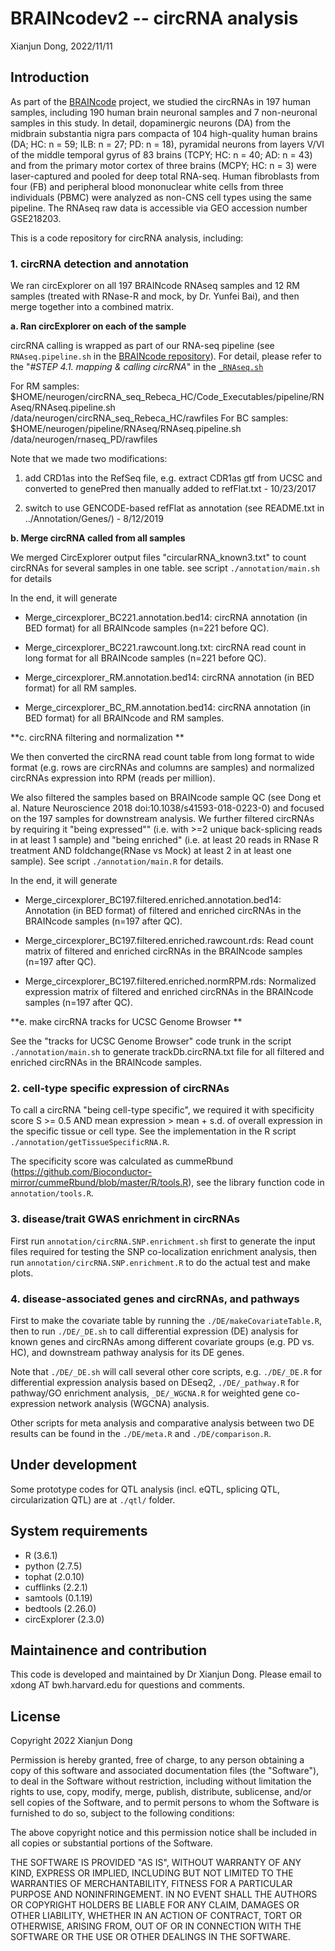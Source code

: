# BRAINcodev2 -- circRNA analysis

Xianjun Dong, 2022/11/11

## Introduction

As part of the [BRAINcode](http://www.humanbraincode.org) project, we studied the circRNAs in 197 human samples, including 190 human brain neuronal samples and 7 non-neuronal samples in this study. In detail, dopaminergic neurons (DA) from the midbrain substantia nigra pars compacta of 104 high-quality human brains (DA; HC: n = 59; ILB: n = 27; PD: n = 18), pyramidal neurons from layers V/VI of the middle temporal gyrus of 83 brains (TCPY; HC: n = 40; AD: n = 43) and from the primary motor cortex of three brains (MCPY; HC: n = 3) were laser-captured and pooled for deep total RNA-seq. Human fibroblasts from four (FB) and peripheral blood mononuclear white cells from three individuals (PBMC) were analyzed as non-CNS cell types using the same pipeline. The RNAseq raw data is accessible via GEO accession number GSE218203. 

This is a code repository for circRNA analysis, including:

### 1. circRNA detection and annotation

We ran circExplorer on all 197 BRAINcode RNAseq samples and 12 RM samples (treated with RNase-R and mock, by Dr. Yunfei Bai), and then merge together into a combined matrix.

**a. Ran circExplorer on each of the sample**

circRNA calling is wrapped as part of our RNA-seq pipeline (see `RNAseq.pipeline.sh` in the [BRAINcode repository](https://github.com/sterding/BRAINcode)). For detail, please refer to the "*#STEP 4.1. mapping & calling circRNA*" in the [`_RNAseq.sh`](https://github.com/sterding/BRAINcode/blob/master/modules/_RNAseq.sh)

For RM samples: $HOME/neurogen/circRNA_seq_Rebeca_HC/Code_Executables/pipeline/RNAseq/RNAseq.pipeline.sh /data/neurogen/circRNA_seq_Rebeca_HC/rawfiles
For BC samples: $HOME/neurogen/pipeline/RNAseq/RNAseq.pipeline.sh /data/neurogen/rnaseq_PD/rawfiles

Note that we made two modifications: 

1. add CRD1as into the RefSeq file, e.g. extract CDR1as gtf from UCSC and converted to genePred then manually added to refFlat.txt - 10/23/2017

2. switch to use GENCODE-based refFlat as annotation (see README.txt in ../Annotation/Genes/) - 8/12/2019


**b. Merge circRNA called from all samples**

We merged CircExplorer output files "circularRNA_known3.txt" to count circRNAs for several samples in one table.  see script `./annotation/main.sh` for details

In the end, it will generate 

- Merge_circexplorer_BC221.annotation.bed14: circRNA annotation (in BED format) for all BRAINcode samples (n=221 before QC).

- Merge_circexplorer_BC221.rawcount.long.txt: circRNA read count in long format for all BRAINcode samples (n=221 before QC).

- Merge_circexplorer_RM.annotation.bed14: circRNA annotation (in BED format) for all RM samples.

- Merge_circexplorer_BC_RM.annotation.bed14: circRNA annotation (in BED format) for all BRAINcode and RM samples.

**c. circRNA filtering and normalization **

We then converted the circRNA read count table from long format to wide format (e.g. rows are circRNAs and columns are samples) and normalized circRNAs expression into RPM (reads per million). 

We also filtered the samples based on BRAINcode sample QC (see Dong et al. Nature Neuroscience 2018 doi:10.1038/s41593-018-0223-0) and focused on the 197 samples for downstream analysis. We further filtered circRNAs by requiring it "being expressed"" (i.e. with >=2 unique back-splicing reads in at least 1 sample) and "being enriched" (i.e. at least 20 reads in RNase R treatment AND foldchange(RNase vs Mock) at least 2 in at least one sample). See script `./annotation/main.R` for details. 

In the end, it will generate 

- Merge_circexplorer_BC197.filtered.enriched.annotation.bed14: Annotation (in BED format) of filtered and enriched circRNAs in the BRAINcode samples (n=197 after QC).

- Merge_circexplorer_BC197.filtered.enriched.rawcount.rds: Read count matrix of filtered and enriched circRNAs in the BRAINcode samples (n=197 after QC).

- Merge_circexplorer_BC197.filtered.enriched.normRPM.rds: Normalized expression matrix of filtered and enriched circRNAs in the BRAINcode samples (n=197 after QC).


**e. make circRNA tracks for UCSC Genome Browser **

See the "tracks for UCSC Genome Browser" code trunk in the script `./annotation/main.sh` to generate trackDb.circRNA.txt file for all filtered and enriched circRNAs in the BRAINcode samples. 

### 2. cell-type specific expression of circRNAs

To call a circRNA "being cell-type specific", we required it with specificity score S >= 0.5 AND mean expression > mean + s.d. of overall expression  in the specific tissue or cell type. See the implementation in the R script `./annotation/getTissueSpecificRNA.R`. 

The specificity score was calculated as cummeRbund (https://github.com/Bioconductor-mirror/cummeRbund/blob/master/R/tools.R), see the library function code in `annotation/tools.R`. 

### 3. disease/trait GWAS enrichment in circRNAs

First run `annotation/circRNA.SNP.enrichment.sh` first to generate the input files required for testing the SNP co-localization enrichment analysis, then run `annotation/circRNA.SNP.enrichment.R` to do the actual test and make plots. 

### 4. disease-associated genes and circRNAs, and pathways

First to make the covariate table by running the `./DE/makeCovariateTable.R`, then to run `./DE/_DE.sh` to call differential expression (DE) analysis for known genes and circRNAs among different covariate groups (e.g. PD vs. HC), and downstream pathway analysis for its DE genes. 

Note that `./DE/_DE.sh` will call several other core scripts, e.g. `./DE/_DE.R` for differential expression analysis based on DEseq2, `./DE/_pathway.R` for pathway/GO enrichment analysis, `_DE/_WGCNA.R` for weighted gene co-expression network analysis (WGCNA) analysis. 

Other scripts for meta analysis and comparative analysis between two DE results can be found in the `./DE/meta.R` and `./DE/comparison.R`. 

## Under development

Some prototype codes for QTL analysis (incl. eQTL, splicing QTL, circularization QTL) are at `./qtl/` folder. 

## System requirements
- R (3.6.1)
- python (2.7.5)
- tophat (2.0.10)
- cufflinks (2.2.1)
- samtools (0.1.19)
- bedtools (2.26.0)
- circExplorer (2.3.0)


## Maintainence and contribution
This code is developed and maintained by Dr Xianjun Dong. Please email to xdong AT bwh.harvard.edu for questions and comments.

## License
Copyright 2022 Xianjun Dong

Permission is hereby granted, free of charge, to any person obtaining a copy of this software and associated documentation files (the "Software"), to deal in the Software without restriction, including without limitation the rights to use, copy, modify, merge, publish, distribute, sublicense, and/or sell copies of the Software, and to permit persons to whom the Software is furnished to do so, subject to the following conditions:

The above copyright notice and this permission notice shall be included in all copies or substantial portions of the Software.

THE SOFTWARE IS PROVIDED "AS IS", WITHOUT WARRANTY OF ANY KIND, EXPRESS OR IMPLIED, INCLUDING BUT NOT LIMITED TO THE WARRANTIES OF MERCHANTABILITY, FITNESS FOR A PARTICULAR PURPOSE AND NONINFRINGEMENT. IN NO EVENT SHALL THE AUTHORS OR COPYRIGHT HOLDERS BE LIABLE FOR ANY CLAIM, DAMAGES OR OTHER LIABILITY, WHETHER IN AN ACTION OF CONTRACT, TORT OR OTHERWISE, ARISING FROM, OUT OF OR IN CONNECTION WITH THE SOFTWARE OR THE USE OR OTHER DEALINGS IN THE SOFTWARE.

